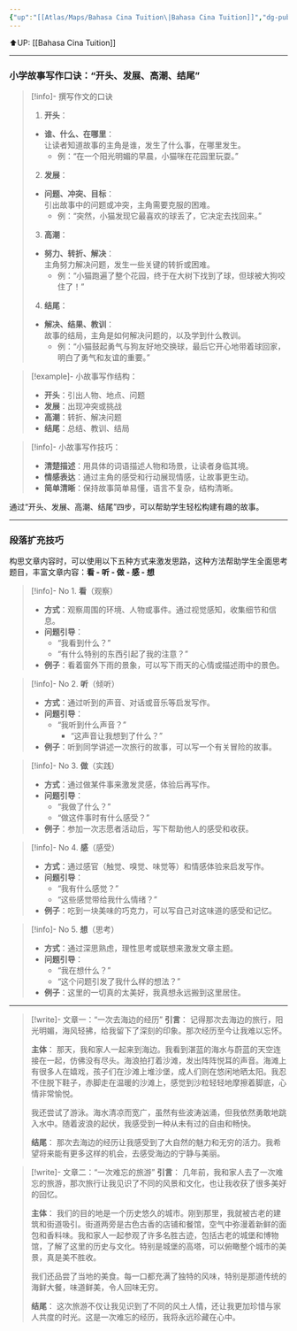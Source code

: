 ```yaml
---
{"up":"[[Atlas/Maps/Bahasa Cina Tuition\|Bahasa Cina Tuition]]","dg-publish":true,"permalink":"/atlas/notes/how-to-write-a-story-for-uasa-chinese-essay-questions/","dgPassFrontmatter":true}
---
```


⬆️UP: [[Bahasa Cina Tuition]]

---
### 小学故事写作口诀：**“开头、发展、高潮、结尾”**

> [!info]- 撰写作文的口诀
> 1. **开头**：  
> 	- **谁、什么、在哪里**：  
> 		让读者知道故事的主角是谁，发生了什么事，在哪里发生。
>      - 例：“在一个阳光明媚的早晨，小猫咪在花园里玩耍。”
> 
> 2. **发展**：  
> 	- **问题、冲突、目标**：  
> 	 引出故事中的问题或冲突，主角需要克服的困难。
>     - 例：“突然，小猫发现它最喜欢的球丢了，它决定去找回来。”
> 
> 3. **高潮**：  
> - **努力、转折、解决**：  
>      主角努力解决问题，发生一些关键的转折或困难。
>      - 例：“小猫跑遍了整个花园，终于在大树下找到了球，但球被大狗咬住了！”
> 
> 4. **结尾**：  
> - **解决、结果、教训**：  
>     故事的结局，主角是如何解决问题的，以及学到什么教训。
>      - 例：“小猫鼓起勇气与狗友好地交换球，最后它开心地带着球回家，明白了勇气和友谊的重要。”

> [!example]- 小故事写作结构：
> - **开头**：引出人物、地点、问题
> - **发展**：出现冲突或挑战
> - **高潮**：转折、解决问题
> - **结尾**：总结、教训、结局

> [!info]- 小故事写作技巧：
> - **清楚描述**：用具体的词语描述人物和场景，让读者身临其境。
> - **情感表达**：通过主角的感受和行动展现情感，让故事更生动。
> - **简单清晰**：保持故事简单易懂，语言不复杂，结构清晰。

通过“开头、发展、高潮、结尾”四步，可以帮助学生轻松构建有趣的故事。

---

### 段落扩充技巧

构思文章内容时，可以使用以下五种方式来激发思路，这种方法帮助学生全面思考题目，丰富文章内容：**看 - 听 - 做 - 感 - 想**

> [!info]- No 1. **看**（观察）  
> - **方式**：观察周围的环境、人物或事件。通过视觉感知，收集细节和信息。
> - **问题引导**：
>      - “我看到什么？”  
>      - “有什么特别的东西引起了我的注意？”  
> - **例子**：看着窗外下雨的景象，可以写下雨天的心情或描述雨中的景色。

> [!info]- No 2. **听**（倾听）  
> - **方式**：通过听到的声音、对话或音乐等启发写作。
> - **问题引导**：
> 	- “我听到什么声音？”  
>      - “这声音让我想到了什么？”  
> - **例子**：听到同学讲述一次旅行的故事，可以写一个有关冒险的故事。

> [!info]- No 3. **做**（实践）  
> - **方式**：通过做某件事来激发灵感，体验后再写作。
> - **问题引导**：
>      - “我做了什么？”  
>      - “做这件事时有什么感受？”  
> - **例子**：参加一次志愿者活动后，写下帮助他人的感受和收获。

> [!info]- No 4. **感**（感受）  
> - **方式**：通过感官（触觉、嗅觉、味觉等）和情感体验来启发写作。
> - **问题引导**：
> 	- “我有什么感觉？”  
> 	 - “这些感觉带给我什么情绪？”  
> - **例子**：吃到一块美味的巧克力，可以写自己对这味道的感受和记忆。

> [!info]- No 5. **想**（思考）  
> - **方式**：通过深思熟虑，理性思考或联想来激发文章主题。
> - **问题引导**：
> 	- “我在想什么？”  
> 	- “这个问题引发了我什么样的想法？”  
> - **例子**：这里的一切真的太美好，我真想永远搬到这里居住。

---

> [!write]- 文章一：“一次去海边的经历”
> **引言**：
> 记得那次去海边的旅行，阳光明媚，海风轻拂，给我留下了深刻的印象。那次经历至今让我难以忘怀。
> 
> **主体**：
> 那天，我和家人一起来到海边。我看到湛蓝的海水与蔚蓝的天空连接在一起，仿佛没有尽头。海浪拍打着沙滩，发出阵阵悦耳的声音。海滩上有很多人在嬉戏，孩子们在沙滩上堆沙堡，成人们则在悠闲地晒太阳。我忍不住脱下鞋子，赤脚走在温暖的沙滩上，感觉到沙粒轻轻地摩擦着脚底，心情非常愉悦。
> 
> 我还尝试了游泳。海水清凉而宽广，虽然有些波涛汹涌，但我依然勇敢地跳入水中。随着波浪的起伏，我感受到一种从未有过的自由和畅快。
> 
> **结尾**：
> 那次去海边的经历让我感受到了大自然的魅力和无穷的活力。我希望将来能有更多这样的机会，去感受海边的宁静与美丽。

> [!write]- 文章二：“一次难忘的旅游”
> **引言**：
> 几年前，我和家人去了一次难忘的旅游，那次旅行让我见识了不同的风景和文化，也让我收获了很多美好的回忆。
> 
> **主体**：
> 我们的目的地是一个历史悠久的城市。刚到那里，我就被古老的建筑和街道吸引。街道两旁是古色古香的店铺和餐馆，空气中弥漫着新鲜的面包和香料味。我和家人一起参观了许多名胜古迹，包括古老的城堡和博物馆，了解了这里的历史与文化。特别是城堡的高塔，可以俯瞰整个城市的美景，真是美不胜收。
> 
> 我们还品尝了当地的美食。每一口都充满了独特的风味，特别是那道传统的海鲜大餐，味道鲜美，令人回味无穷。
> 
> **结尾**：
> 这次旅游不仅让我见识到了不同的风土人情，还让我更加珍惜与家人共度的时光。这是一次难忘的经历，我将永远珍藏在心中。
